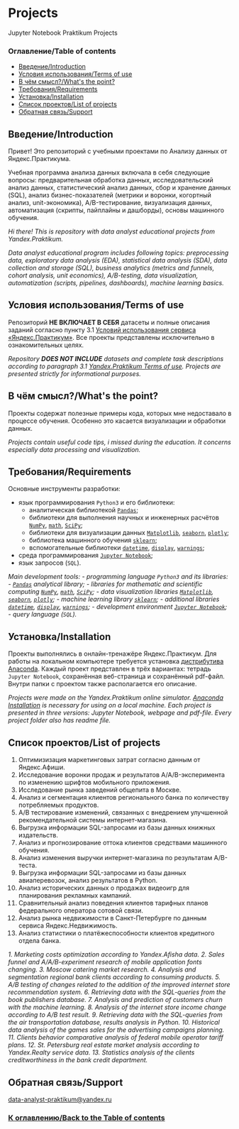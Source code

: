 # Projects
Jupyter Notebook Praktikum Projects

### Оглавление/Table of contents<a class="anchor" id="contents"></a>
* [Введение/Introduction](#chapter1)
* [Условия использования/Terms of use](#chapter2)
* [В чём смысл?/What's the point?](#chapter3)
* [Требования/Requirements](#chapter4)
* [Установка/Installation](#chapter5)
* [Список проектов/List of projects](#chapter6)
* [Обратная связь/Support](#chapterend)

## Введение/Introduction<a class="anchor" id="chapter1"></a>
Привет! Это репозиторий с учебными проектами по Анализу данных от Яндекс.Практикума.

Учебная программа анализа данных включала в себя следующие вопросы: предварительная обработка данных, исследовательский анализ данных, статистический анализ данных, сбор и хранение данных (SQL), анализ бизнес-показателей (метрики и воронки, когортный анализ, unit-экономика), A/B-тестирование, визуализация данных, автоматизация (скрипты, пайплайны и дашборды), основы машинного обучения.

*Hi there! This is repository with data analyst educational projects from Yandex.Praktikum.*

*Data analyst educational program includes following topics: preprocessing data, exploratory data analysis (EDA), statistical data analysis (SDA), data collection and storage (SQL), business analytics (metrics and funnels, cohort analysis, unit economics), A/B-testing, data visualization, automatization (scripts, pipelines, dashboards), machine learning basics.*

## Условия использования/Terms of use<a class="anchor" id="chapter2"></a>
Репозиторий **НЕ ВКЛЮЧАЕТ В СЕБЯ** датасеты и полные описания заданий согласно пункту 3.1 [Условий использования сервиса «Яндекс.Практикум»](https://yandex.ru/legal/praktikum_termsofuse/). Все проекты представлены исключительно в ознакомительных целях.

*Repository **DOES NOT INCLUDE** datasets and complete task descriptions according to paragraph 3.1 [Yandex.Praktikum Terms of use](https://yandex.ru/legal/praktikum_termsofuse/). Projects are presented strictly for informational purposes.*

## В чём смысл?/What's the point?<a class="anchor" id="chapter3"></a>
Проекты содержат полезные примеры кода, которых мне недоставало в процессе обучения. Особенно это касается визуализации и обработки данных.

*Projects contain useful code tips, i missed during the education. It concerns especially data processing and visualization.*

## Требования/Requirements<a class="anchor" id="chapter4"></a>
Основные инструменты разработки:
- язык программирования `Python3` и его библиотеки:
	- аналитическая библиотекой [`Pandas`](https://pandas.pydata.org/);
	- библиотеки для выполнения научных и инженерных расчётов [`NumPy`](http://www.numpy.org/), [`math`](https://docs.python.org/3/library/math.html), [`SciPy`](https://www.scipy.org/);
	- библиотеки для визуализации данных [`Matplotlib`](https://matplotlib.org/), [`seaborn`](https://seaborn.pydata.org/), [`plotly`](https://plotly.com/python/);
	- библиотека машинного обучения [`sklearn`](https://www.sklearn.org/);
	- вспомогательные библиотеки [`datetime`](https://docs.python.org/3/library/datetime.html), [`display`](https://ipython.org/ipython-doc/3/api/generated/IPython.display.html), [`warnings`](https://docs.python.org/3/library/warnings.html);
- среда программирования [`Jupyter Notebook`](https://jupyter.org/);
- язык запросов (`SQL`).

*Main development tools:*
*- programming language `Python3` and its libraries:*
	*- [`Pandas`](https://pandas.pydata.org/) analytical library;*
	*- libraries for mathematic and scientific computing [`NumPy`](http://www.numpy.org/), [`math`](https://docs.python.org/3/library/math.html), [`SciPy`](https://www.scipy.org/);*
	*- data visualization libraries [`Matplotlib`](https://matplotlib.org/), [`seaborn`](https://seaborn.pydata.org/), [`plotly`](https://plotly.com/python/);*
	*- machine learning library [`sklearn`](https://www.sklearn.org/);*
	*- additional libraries [`datetime`](https://docs.python.org/3/library/datetime.html), [`display`](https://ipython.org/ipython-doc/3/api/generated/IPython.display.html), [`warnings`](https://docs.python.org/3/library/warnings.html);*
*- development environment [`Jupyter Notebook`](https://jupyter.org/);*
*- query language (`SQL`).*

## Установка/Installation<a class="anchor" id="chapter5"></a>
Проекты выполнялись в онлайн-тренажёре Яндекс.Практикум. Для работы на локальном компьютере требуется установка [дистрибутива Anaconda](https://www.anaconda.com/distribution/). Каждый проект представлен в трёх вариантах: тетрадь `Jupyter Notebook`, сохранённая веб-страница и сохранённый pdf-файл. Внутри папки с проектом также располагается его описание.

*Projects were made on the Yandex.Praktikum online simulator. [Anaconda Installation](https://www.anaconda.com/distribution/) is necessary for using on a local machine. Each project is presented in three versions: Jupyter Notebook, webpage and pdf-file. Every project folder also has readme file.*

## Список проектов/List of projects<a class="anchor" id="chapter6"></a>
1. Оптимизизация маркетинговых затрат согласно данным от Яндекс.Афиши.
2. Исследование воронки продаж и результатов A/A/B-эксперимента по изменению шрифтов мобильного приложения.
3. Исследование рынка заведений общепита в Москве.
4. Анализ и сегментация клиентов регионального банка по количеству потребляемых продуктов.
5. A/B тестирование изменений, связанных с внедрением улучшенной рекомендательной системы интернет-магазина.
6. Выгрузка информации SQL-запросами из базы данных книжных издательств.
7. Анализ и прогнозирование оттока клиентов средствами машинного обучения.
8. Анализ изменения выручки интернет-магазина по результатам A/B-теста.
9. Выгрузка информации SQL-запросами из базы данных авиаперевозок, анализ результатов в Python.
10. Анализ исторических данных о продажах видеоигр для планирования рекламных кампаний.
11. Сравнительный анализ поведения клиентов тарифных планов федерального оператора сотовой связи.
12. Анализ рынка недвижимости в Санкт-Петербурге по данным сервиса Яндекс.Недвижимость.
13. Анализ статистики о платёжеспособности клиентов кредитного отдела банка.

*1. Marketing costs optimization according to Yandex.Afisha data.*
*2. Sales funnel and A/A/B-experiment research of mobile application fonts changing.*
*3. Moscow catering market research.*
*4. Analysis and segmentation regional bank clients according to consuming products.*
*5. A/B testing of changes related to the addition of the improved internet store recommendation system.*
*6. Retrieving data with the SQL-queries from the book publishers database.*
*7. Analysis and prediction of customers churn with the machine learning.*
*8. Analysis of the internet store income change according to A/B test result.*
*9. Retrieving data with the SQL-queries from the air transportation database, results analysis in Python.*
*10. Historical data analysis of the games sales for the advertising campaigns planning.*
*11. Clients behavior сomparative analysis of federal mobile operator tariff plans.*
*12. St. Petersburg real estate market analysis according to Yandex.Realty service data.*
*13. Statistics analysis of the clients creditworthiness in the bank credit department.*

## Обратная связь/Support<a class="anchor" id="#chapterend"></a>
data-analyst-praktikum@yandex.ru
### [К оглавлению/Back to the Table of contents](#contents)
